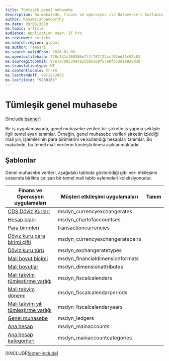 ```yaml
---
title: Tümleşik genel muhasebe
description: Bu makalede, finans ve operasyon ile Dataverse'ü kullanan diğer Dynamics 365 uygulamaları arasında genel muhasebe verilerinin tümleştirilmesi açıklanmaktadır.
author: RamaKrishnamoorthy
ms.date: 09/06/2019
ms.topic: article
audience: Application User, IT Pro
ms.reviewer: sericks
ms.search.region: global
ms.author: ramasri
ms.search.validFrom: 2020-01-06
ms.openlocfilehash: 728c131c260586e7f1f787f22ccf02ed81c94c01
ms.sourcegitcommit: 87e727005399c82cbb6509f5ce9fb33d18928d30
ms.translationtype: HT
ms.contentlocale: tr-TR
ms.lasthandoff: 08/12/2022
ms.locfileid: "9289163"
---
```

# <a name="integrated-ledger"></a>Tümleşik genel muhasebe

[!include [banner](../../includes/banner.md)]



Bir iş uygulamasında, genel muhasebe verileri bir şirketin iş yapma şekliyle ilgili temel ayarı tanımlar. Örneğin, genel muhasebe verileri şirketin izlediği mali yılı, işlemlerinin para birimlerini ve kullandığı hesapları tanımlar. Bu makalede, bu temel mali verilerin tümleştirilmesi açıklanmaktadır.

## <a name="templates"></a>Şablonlar

Genel muhasebe verileri, aşağıdaki tabloda gösterildiği gibi veri etkileşimi sırasında birlikte çalışan bir temel mali tablo eşlemeleri koleksiyonudur.

Finans ve Operasyon uygulamaları | Müşteri etkileşimi uygulamaları     | Tanım
---------------------------------|----------------------------------|------------
[CDS Döviz Kurları](mapping-reference.md#123) | msdyn_currencyexchangerates |
[Hesap planı](mapping-reference.md#121) | msdyn_chartofaccountses |
[Para birimleri](mapping-reference.md#218) | transactioncurrencies |
[Döviz kuru para birimi çifti](mapping-reference.md#122) | msdyn_currencyexchangeratepairs |
[Döviz kuru türü](mapping-reference.md#129) | msdyn_exchangeratetypes |
[Mali boyut biçimi](mapping-reference.md#130) | msdyn_financialdimensionformats |
[Mali boyutlar](mapping-reference.md#128) | msdyn_dimensionattributes |
[Mali takvim tümleştirme varlığı](mapping-reference.md#132) | msdyn_fiscalcalendars |
[Mali takvim dönemi](mapping-reference.md#131) | msdyn_fiscalcalendarperiods |
[Mali takvim yılı tümleştirme varlığı](mapping-reference.md#133) | msdyn_fiscalcalendaryears |
[Genel muhasebe](mapping-reference.md#148) | msdyn_ledgers |
[Ana hesap](mapping-reference.md#152) | msdyn_mainaccounts |
[Ana hesap kategorileri](mapping-reference.md#151) | msdyn_mainaccountcategories |

[!INCLUDE[footer-include](../../../../includes/footer-banner.md)]

